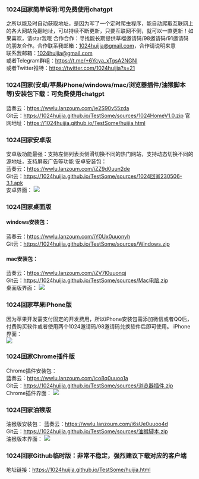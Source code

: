 ### 1024回家简单说明:可免费使用chatgpt
之所以能及时自动获取地址，是因为写了一个定时爬虫程序，能自动爬取互联网上的各大网站免翻地址，可以持续不断更新，只要互联网不倒，就可以一直更新！如果喜欢，请star我哦
合作合作：寻找能长期提供草榴邀请码/98邀请码/91邀请码的朋友合作。合作联系我邮箱：1024huijia@gmail.com，合作请说明来意   
联系我邮箱：1024huijia@gmail.com   
或者Telegram群组：<https://t.me/+6Ycya_xTgsA2NGNl>    
或者Twitter推特：<https://twitter.com/1024huijia?s=21>   

### 1024回家(安卓/苹果iPhone/windows/mac/浏览器插件/油猴脚本等)安装包下载：可免费使用chatgpt  
蓝奏云：<https://wwlu.lanzoum.com/ie2S90v55zda>  
Git云：<https://1024huijia.github.io/TestSome/sources/1024HomeV1.0.zip>
官网地址：<https://1024huijia.github.io/TestSome/huijia.html>


### 1024回家安卓版  

安卓版功能最强：支持左侧列表页侧滑切换不同的热门网站，支持动态切换不同的源地址，支持屏蔽广告等功能
安卓安装包：  
蓝奏云：<https://wwlu.lanzoum.com/iZZ9d0uun2de>  
Git云：<https://1024huijia.github.io/TestSome/sources/1024回家230506-3.1.apk>    
安卓界面：
![](https://1024huijia.github.io/QingChunMeizi/androidhome.2i7k11inud40.webp)



### 1024回家桌面版  

#### windows安装包：  
蓝奏云：<https://wwlu.lanzoum.com/iY0Ux0uuonyh>  
Git云：<https://1024huijia.github.io/TestSome/sources/Windows.zip>    
#### mac安装包：  
蓝奏云：<https://wwlu.lanzoum.com/iZV7l0uuonqj>  
Git云：<https://1024huijia.github.io/TestSome/sources/Mac电脑.zip>    
桌面版界面：
![](https://cdn.staticaly.com/gh/1024huijia/QingChunMeizi@master/image.2uogc2e021s0.webp)  



### 1024回家苹果iPhone版  

因为苹果开发需支付固定的开发费用，所以iPhone安装包需添加微信或者QQ后，付费购买软件或者使用两个1024邀请码/98邀请码兑换软件后即可使用。 
iPhone界面：   
![](https://1024huijia.github.io/QingChunMeizi/iPhoneHuijia2.4t05rnrwiku0.webp)



### 1024回家Chrome插件版

Chrome插件安装包：  
蓝奏云：<https://wwlu.lanzoum.com/ico8q0uuoo1a>  
Git云：<https://1024huijia.github.io/TestSome/sources/浏览器插件.zip>   
Chrome插件界面：
![](https://cdn.staticaly.com/gh/1024huijia/QingChunMeizi@master/image.5j7g1863qw00.webp)  



### 1024回家油猴版  

油猴版安装包：
蓝奏云：<https://wwlu.lanzoum.com/i6sUe0uuoo4d>  
Git云：<https://1024huijia.github.io/TestSome/sources/油猴脚本.zip>  
油猴版本界面：
![](https://cdn.staticaly.com/gh/1024huijia/QingChunMeizi@master/image.5j7g1863qw00.webp)  



### 1024回家Github临时版：非常不稳定，强烈建议下载对应的客户端
地址链接：<https://1024huijia.github.io/TestSome/huijia.html>